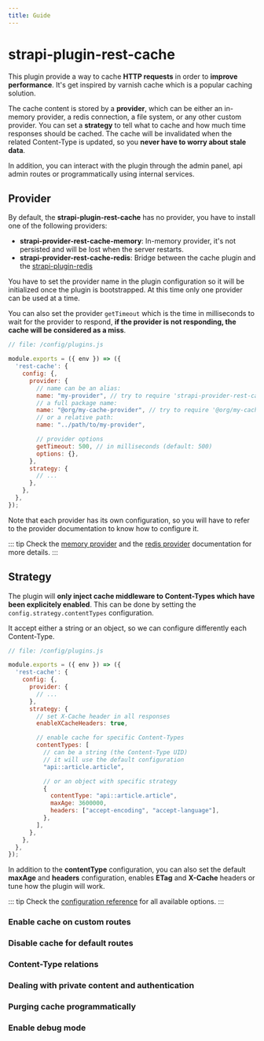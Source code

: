 ```yaml
---
title: Guide
---
```


# strapi-plugin-rest-cache

This plugin provide a way to cache **HTTP requests** in order to **improve performance**. It's get inspired by varnish cache which is a popular caching solution.

The cache content is stored by a **provider**, which can be either an in-memory provider, a redis connection, a file system, or any other custom provider.
You can set a **strategy** to tell what to cache and how much time responses should be cached. The cache will be invalidated when the related Content-Type is updated, so you **never have to worry about stale data**.

In addition, you can interact with the plugin through the admin panel, api admin routes or programmatically using internal services.


## Provider

By default, the **strapi-plugin-rest-cache** has no provider, you have to install one of the following providers:

- **strapi-provider-rest-cache-memory**: In-memory provider, it's not persisted and will be lost when the server restarts.
- **strapi-provider-rest-cache-redis**: Bridge between the cache plugin and the [strapi-plugin-redis](https://github.com/strapi-community/strapi-plugin-redis)

You have to set the provider name in the plugin configuration so it will be initialized once the plugin is bootstrapped. At this time only one provider can be used at a time. 

You can also set the provider `getTimeout` which is the time in milliseconds to wait for the provider to respond, **if the provider is not responding, the cache will be considered as a miss**.

```js {6-17}
// file: /config/plugins.js

module.exports = ({ env }) => ({
  'rest-cache': {
    config: {,
      provider: { 
        // name can be an alias: 
        name: "my-provider", // try to require 'strapi-provider-rest-cache-my-provider'
        // a full package name:
        name: "@org/my-cache-provider", // try to require '@org/my-cache-provider'
        // or a relative path: 
        name: "../path/to/my-provider",

        // provider options
        getTimeout: 500, // in milliseconds (default: 500)
        options: {},
      },
      strategy: {
        // ...
      },
    },
  },
});
```

Note that each provider has its own configuration, so you will have to refer to the provider documentation to know how to configure it. 

::: tip
Check the [memory provider](./memory-provider.html) and the [redis provider](./redis-provider.html) documentation for more details.
:::

## Strategy

The plugin will **only inject cache middleware to Content-Types which have been explicitely enabled**. This can be done by setting the `config.strategy.contentTypes`  configuration.

It accept either a string or an object, so we can configure differently each Content-Type.


```js {9-26}
// file: /config/plugins.js

module.exports = ({ env }) => ({
  'rest-cache': {
    config: {,
      provider: { 
        // ...
      },
      strategy: {
        // set X-Cache header in all responses
        enableXCacheHeaders: true,

        // enable cache for specific Content-Types
        contentTypes: [
          // can be a string (the Content-Type UID)
          // it will use the default configuration
          "api::article.article",

          // or an object with specific strategy
          {
            contentType: "api::article.article",
            maxAge: 3600000,
            headers: ["accept-encoding", "accept-language"],
          },
        ],
      },
    },
  },
});
```

In addition to the **contentType** configuration, you can also set the default **maxAge** and **headers** configuration, enables **ETag** and **X-Cache** headers or tune how the plugin will work.

::: tip
Check the [configuration reference](./configuration-reference.html) for all available options.
:::



### Enable cache on custom routes

### Disable cache for default routes

### Content-Type relations
### Dealing with private content and authentication

### Purging cache programmatically

### Enable debug mode